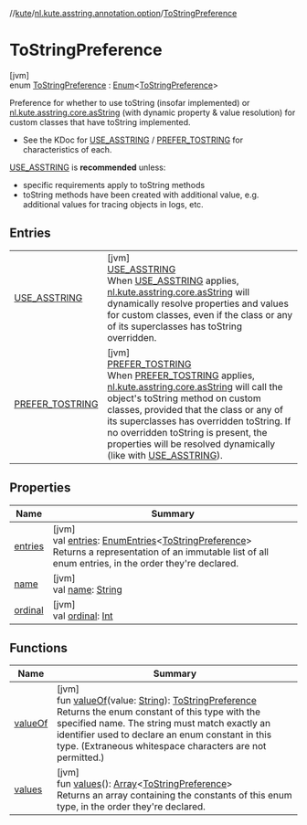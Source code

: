 //[kute](../../../index.md)/[nl.kute.asstring.annotation.option](../index.md)/[ToStringPreference](index.md)

# ToStringPreference

[jvm]\
enum [ToStringPreference](index.md) : [Enum](https://kotlinlang.org/api/latest/jvm/stdlib/kotlin/-enum/index.html)&lt;[ToStringPreference](index.md)&gt; 

Preference for whether to use toString (insofar implemented) or [nl.kute.asstring.core.asString](../../nl.kute.asstring.core/as-string.md) (with dynamic property & value resolution) for custom classes that have toString implemented.

- 
   See the KDoc for [USE_ASSTRING](-u-s-e_-a-s-s-t-r-i-n-g/index.md) / [PREFER_TOSTRING](-p-r-e-f-e-r_-t-o-s-t-r-i-n-g/index.md) for characteristics of each.

[USE_ASSTRING](-u-s-e_-a-s-s-t-r-i-n-g/index.md) is **recommended** unless:

- 
   specific requirements apply to toString methods
- 
   toString methods have been created with additional value, e.g. additional values     for tracing objects in logs, etc.

## Entries

| | |
|---|---|
| [USE_ASSTRING](-u-s-e_-a-s-s-t-r-i-n-g/index.md) | [jvm]<br>[USE_ASSTRING](-u-s-e_-a-s-s-t-r-i-n-g/index.md)<br>When [USE_ASSTRING](-u-s-e_-a-s-s-t-r-i-n-g/index.md) applies, [nl.kute.asstring.core.asString](../../nl.kute.asstring.core/as-string.md) will dynamically resolve properties and values for custom classes, even if the class or any of its superclasses has toString overridden. |
| [PREFER_TOSTRING](-p-r-e-f-e-r_-t-o-s-t-r-i-n-g/index.md) | [jvm]<br>[PREFER_TOSTRING](-p-r-e-f-e-r_-t-o-s-t-r-i-n-g/index.md)<br>When [PREFER_TOSTRING](-p-r-e-f-e-r_-t-o-s-t-r-i-n-g/index.md) applies, [nl.kute.asstring.core.asString](../../nl.kute.asstring.core/as-string.md) will call the object's toString method on custom classes, provided that the class or any of its superclasses has overridden toString. If no overridden toString is present, the properties will be resolved dynamically (like with [USE_ASSTRING](-u-s-e_-a-s-s-t-r-i-n-g/index.md)). |

## Properties

| Name | Summary |
|---|---|
| [entries](entries.md) | [jvm]<br>val [entries](entries.md): [EnumEntries](https://kotlinlang.org/api/latest/jvm/stdlib/kotlin.enums/-enum-entries/index.html)&lt;[ToStringPreference](index.md)&gt;<br>Returns a representation of an immutable list of all enum entries, in the order they're declared. |
| [name](../../nl.kute.hashing/-digest-method/-m-d5/index.md#-372974862%2FProperties%2F-1216412040) | [jvm]<br>val [name](../../nl.kute.hashing/-digest-method/-m-d5/index.md#-372974862%2FProperties%2F-1216412040): [String](https://kotlinlang.org/api/latest/jvm/stdlib/kotlin/-string/index.html) |
| [ordinal](../../nl.kute.hashing/-digest-method/-m-d5/index.md#-739389684%2FProperties%2F-1216412040) | [jvm]<br>val [ordinal](../../nl.kute.hashing/-digest-method/-m-d5/index.md#-739389684%2FProperties%2F-1216412040): [Int](https://kotlinlang.org/api/latest/jvm/stdlib/kotlin/-int/index.html) |

## Functions

| Name | Summary |
|---|---|
| [valueOf](value-of.md) | [jvm]<br>fun [valueOf](value-of.md)(value: [String](https://kotlinlang.org/api/latest/jvm/stdlib/kotlin/-string/index.html)): [ToStringPreference](index.md)<br>Returns the enum constant of this type with the specified name. The string must match exactly an identifier used to declare an enum constant in this type. (Extraneous whitespace characters are not permitted.) |
| [values](values.md) | [jvm]<br>fun [values](values.md)(): [Array](https://kotlinlang.org/api/latest/jvm/stdlib/kotlin/-array/index.html)&lt;[ToStringPreference](index.md)&gt;<br>Returns an array containing the constants of this enum type, in the order they're declared. |
